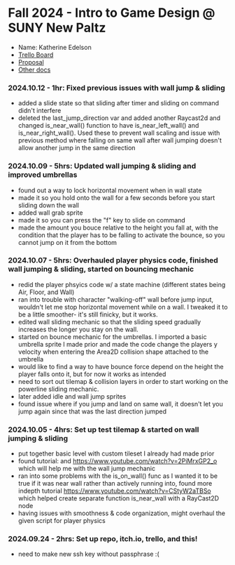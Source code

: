 # Fall 2024 - Intro to Game Design @ SUNY New Paltz
* Name: Katherine Edelson
* [Trello Board](https://trello.com/b/gwO14hWe)
* [Proposal](proposal.pdf)
* [Other docs](todo)

### 2024.10.12 - 1hr: Fixed previous issues with wall jump & sliding
* added a slide state so that sliding after timer and sliding on command didn't interfere
* deleted the last_jump_direction var and added another Raycast2d and changed is_near_wall() function to
  have is_near_left_wall() and is_near_right_wall(). Used these to prevent wall scaling and issue with previous
  method where falling on same wall after wall jumping doesn't allow another jump in the same direction

### 2024.10.09 - 5hrs: Updated wall jumping & sliding and improved umbrellas
* found out a way to lock horizontal movement when in wall state
* made it so you hold onto the wall for a few seconds before you start sliding down the wall
* added wall grab sprite
* made it so you can press the "f" key to slide on command
* made the amount you bouce relative to the height you fall at, with the condition that the player has to be falling
  to activate the bounce, so you cannot jump on it from the bottom

### 2024.10.07 - 5hrs: Overhauled player physics code, finished wall jumping & sliding, started on bouncing mechanic
* redid the player phsyics code w/ a state machine (different states being Air, Floor, and Wall)
* ran into trouble with character "walking-off" wall before jump input, wouldn't let me stop horizontal movement while
  on a wall. I tweaked it to be a little smoother- it's still finicky, but it works.
* edited wall sliding mechanic so that the sliding speed gradually increases the longer you stay on the wall.
* started on bounce mechanic for the umbrellas. I imported a basic umbrella sprite I made prior and made the code 
  change the players y velocity when entering the Area2D collision shape attached to the umbrella
* would like to find a way to have bounce force depend on the height the player falls onto it, but for now it works as
  intended
* need to sort out tilemap & collision layers in order to start working on the powerline sliding mechanic.
* later added idle and wall jump sprites
* found issue where if you jump and land on same wall, it doesn't let you jump again since that was the last direction
  jumped

### 2024.10.05 - 4hrs: Set up test tilemap & started on wall jumping & sliding
* put together basic level with custom tileset I already had made prior
* found tutorial: and https://www.youtube.com/watch?v=2PiMrxGP2_o which will help me with the wall jump mechanic
* ran into some problems with the is_on_wall() func as I wanted it to be true if it was
  near wall rather than actively running into, found more indepth tutorial https://www.youtube.com/watch?v=CStyW2aTBSo
  which helped create separate function is_near_wall with a RayCast2D node
* having issues with smoothness & code organization, might overhaul the given script for player physics

### 2024.09.24 - 2hrs: Set up repo, itch.io, trello, and this!
* need to make new ssh key without passphrase :(
